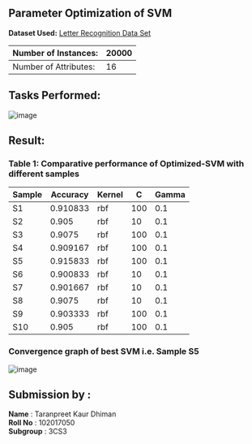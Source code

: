 ## Parameter Optimization of SVM

**Dataset Used:** [Letter Recognition Data Set](https://archive.ics.uci.edu/ml/datasets/letter+recognition)

| Number of Instances:  | 20000 |
|-----------------------|--------|
| Number of Attributes: | 16     |

## Tasks Performed:
![image](https://user-images.githubusercontent.com/72307204/233202707-ebbad264-b573-43be-8e0d-e2501d9b638e.png)


## Result:

### Table 1: Comparative performance of Optimized-SVM with different samples
|Sample|	Accuracy |	Kernel |	C 	 |     Gamma |
|------|-----------|--------|---------|-----------|
|S1	|0.910833 |	rbf	   |100	|0.1 |
S2	|0.905	|rbf	|10	|0.1|
S3	|0.9075	|rbf	|100	|0.1|
S4	|0.909167	|rbf	|100	|0.1|
S5	|0.915833	|rbf	|100	|0.1|
S6	|0.900833	|rbf	|10	|0.1|
S7	|0.901667	|rbf	|10	|0.1|
S8	|0.9075	|rbf	|10	|0.1|
S9	|0.903333	|rbf	|100	|0.1|
S10	|0.905	|rbf	|100	|0.1|

### Convergence graph of best SVM i.e. Sample S5
![image](https://user-images.githubusercontent.com/72307204/233204049-1708b77c-c541-4d1b-b75e-ae72da33cbb3.png)

## Submission by :
**Name** : Taranpreet Kaur Dhiman
<br>
**Roll No** : 102017050
<br>
**Subgroup** : 3CS3
